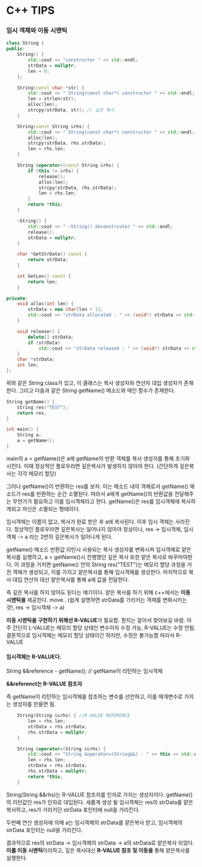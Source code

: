 C++ TIPS
==========

### 임시 객체와 이동 시맨틱 

```cpp
class String {
public:
    String() {
        std::cout << "constructor " << std::endl;
        strData = nullptr;
        len = 0;
    };

    String(const char *str) {
        std::cout << " String(const char*) constructor " << std::endl;
        len = strlen(str);
        alloc(len);
        strcpy(strData, str); // 깊은 복사
    }

    String(const String &rhs) {
        std::cout << " String(const char*) constructor " << std::endl;
        alloc(len);
        strcpy(strData, rhs.strData);
        len = rhs.len;
    }

    String &operator=(const String &rhs) {
        if (this != &rhs) {
            release();
            alloc(len);
            strcpy(strData, rhs.strData);
            len = rhs.len;
        }
        return *this;
    }

    ~String() {
        std::cout << " ~String() deconstrcutor " << std::endl;
        release();
        strData = nullptr;
    }

    char *GetStrData() const {
        return strData;
    }

    int GetLen() const {
        return len;
    }

private:
    void alloc(int len) {
        strData = new char[len + 1];
        std::cout << "strData allocated : " << (void*) strData << std::endl;
    }

    void release() {
        delete[] strData;
        if (strData)
            std::cout << "strData released : " << (void*) strData << std::endl;
    }
    char *strData;
    int len;
};

```

위와 같은 String class가 있고, 이 클래스는 복사 생성자와 연산자 대입 생성자가 존재한다. 
그리고 다음과 같은 String getName() 메소드와 메인 함수가 존재한다.

```cpp
String getName() {
    String res("TEST");
    return res;
}

int main() {
    String a;
    a = getName();
}
```

main의 a = getName()은 a에 getName의 반환 객체를 복사 생성자를 통해 초기화 시킨다. 
이때 정상적인 플로우라면 깊은복사가 발생하지 않아야 한다. (간단하게 깊은복사는 각각 메모리 할당)

그러나 getName()이 반환하는 res를 보자. 이는 메소드 내의 객체로서 getName() 메소드가 res를 반환하는 순간 소멸된다. 따라서 a에게 getName()의 반환값을 전달해주는 무언가가 필요하고 이를 임시객체라고 한다. getName()은 res를 임시객체에 복사하게되고 자신은 소멸되는 형태이다. 

임시객체는 이름이 없고, 복사가 완료 받은 후 a에 복사된다. 이후 임시 객체는 사라진다. 정상적인 플로우라면 깊은복사는 일어나지 않아야 정상이나, res -> 임시객체, 임시객체 -> a 라는 2번의 깊은복사가 일어나게 된다. 

getName() 메소드 반환값 리턴시 사용되는 복사 생성자를 변화시켜 임시객체로 얕은 복사를 실행하고, a = getName()시 진행했던 깊은 복사 또한 얕은 복사로 바꾸어야한다. 이 과정을 거치면 getName() 안의 String res("TEST")는 메모리 할당 과정을 거친 객체가 생성되고, 이를 가지고 얕은복사를 통해 임시객체를 생성한다. 마지막으로 복사 대입 연산자 대신 얕은복사를 통해 a에 값을 전달한다. 

즉 깊은 복사를 하지 않아도 된다는 얘기이다. 얕은 복사를 하기 위해 c++에서는 **이동 시맨틱을** 제공한다. move.. (쉽게 설명하면 strData를 가리키는 객체를 변화시키는 것!, res -> 임시객체 -> a)

**이동 시맨틱을 구현하기 위해선 R-VALUE**가 필요함. 뭔지는 알아서 찾아보길 바람. 아주 간단히 L-VALUE는 메모리 할당 상태인 변수이자 수정 가능, R-VALUE는 수정 안됨.
결론적으로 임시객체는 메모리 할당 상태이긴 하지만, 수정은 불가능함 따라서 R-VALUE 

#### 임시객체는 R-VALUE다. 

String &&reference - getName(); // getName이 리턴하는 임시객체

**&&referenct는 R-VALUE 참조자**

즉 getName이 리턴하는 임시객체를 참조하는 변수를 선언하고, 이를 매개변수로 가지는 생성자를 만들면 됨.



```cpp
    String(String &&rhs) { //R-VALUE REFERENCE
        len = rhs.len;
        strData = rhs.strData;
        rhs.strData = nullptr;
    }

    String &operator=(String &&rhs) {
        std::cout << "String &operator=(String&&) : " << this << std::endl;
        len = rhs.len;
        strData = rhs.strData;
        rhs.strData = nullptr;
        return *this;
    }
```

String(String &&rhs)는 R-VALUE 참조자를 인자로 가지는 생성자이다. getName()의 리턴값인 res가 인자로 대입된다. 새롭게 생성 될 임시객체는 res의 strData를 얕은복사하고, res가 가리키던 strData 포인터에 null을 가리킨다.

두번째 연산 생성자에 의해 a는 임시객체의 strData를 얕은복사 받고, 임시객체의 strData 포인터는 null을 가리킨다.

결과적으로 res의 strData -> 임시객체의 strData -> a의 strData로 얕은복사 되었다. **이를 이동 시맨틱**이라하고, 깊은 복사대신 **R-VALUE 참조 및 이동을** 통해 얕은복사를 실행한다. 
